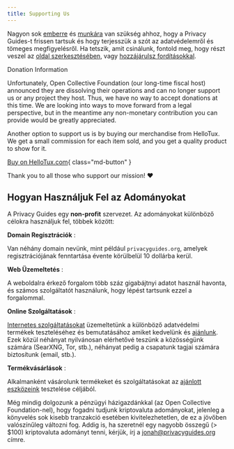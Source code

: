 ```yaml
---
title: Supporting Us
---
```


<!-- markdownlint-disable MD036 -->
Nagyon sok [emberre](https://github.com/privacyguides/privacyguides.org/graphs/contributors) és [munkára](https://github.com/privacyguides/privacyguides.org/pulse/monthly) van szükség ahhoz, hogy a Privacy Guides-t frissen tartsuk és hogy terjesszük a szót az adatvédelemről és tömeges megfigyelésről. Ha tetszik, amit csinálunk, fontold meg, hogy részt veszel az [oldal szerkesztésében](https://github.com/privacyguides/privacyguides.org), vagy [hozzájárulsz fordításokkal](https://crowdin.com/project/privacyguides).

<div class="admonition failure" markdown>
<p class="admonition-title">Donation Information</p>

Unfortunately, Open Collective Foundation (our long-time fiscal host) announced they are dissolving their operations and can no longer support us or any project they host. Thus, we have no way to accept donations at this time. We are looking into ways to move forward from a legal perspective, but in the meantime any non-monetary contribution you can provide would be greatly appreciated.

</div>

Another option to support us is by buying our merchandise from HelloTux. We get a small commission for each item sold, and you get a quality product to show for it.

[Buy on HelloTux.com](https://hellotux.com/privacyguides){ class="md-button" }

Thank you to all those who support our mission! :heart:

## Hogyan Használjuk Fel az Adományokat

A Privacy Guides egy **non-profit** szervezet. Az adományokat különböző célokra használjuk fel, többek között:

**Domain Regisztrációk**
:

Van néhány domain nevünk, mint például `privacyguides.org`, amelyek regisztrációjának fenntartása évente körülbelül 10 dollárba kerül.

**Web Üzemeltetés**
:

A weboldalra érkező forgalom több száz gigabájtnyi adatot használ havonta, és számos szolgáltatót használunk, hogy lépést tartsunk ezzel a forgalommal.

**Online Szolgáltatások**
:

[Internetes szolgáltatásokat](https://privacyguides.net) üzemeltetünk a különböző adatvédelmi termékek teszteléséhez és bemutatásához amiket kedvelünk és [ajánlunk](../tools.md). Ezek közül néhányat nyilvánosan elérhetővé teszünk a közösségünk számára (SearXNG, Tor, stb.), néhányat pedig a csapatunk tagjai számára biztosítunk (email, stb.).

**Termékvásárlások**
:

Alkalmanként vásárolunk termékeket és szolgáltatásokat az [ajánlott eszközeink](../tools.md) tesztelése céljából.

Még mindig dolgozunk a pénzügyi házigazdánkkal (az Open Collective Foundation-nel), hogy fogadni tudjunk kriptovaluta adományokat, jelenleg a könyvelés sok kisebb tranzakció esetében kivitelezhetetlen, de ez a jövőben valószínűleg változni fog. Addig is, ha szeretnél egy nagyobb összegű (> $100) kriptovaluta adományt tenni, kérjük, írj a [jonah@privacyguides.org](mailto:jonah@privacyguides.org) címre.
